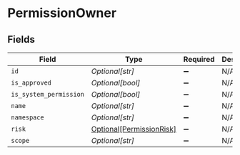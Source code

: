 # PermissionOwner


## Fields

| Field                                                             | Type                                                              | Required                                                          | Description                                                       |
| ----------------------------------------------------------------- | ----------------------------------------------------------------- | ----------------------------------------------------------------- | ----------------------------------------------------------------- |
| `id`                                                              | *Optional[str]*                                                   | :heavy_minus_sign:                                                | N/A                                                               |
| `is_approved`                                                     | *Optional[bool]*                                                  | :heavy_minus_sign:                                                | N/A                                                               |
| `is_system_permission`                                            | *Optional[bool]*                                                  | :heavy_minus_sign:                                                | N/A                                                               |
| `name`                                                            | *Optional[str]*                                                   | :heavy_minus_sign:                                                | N/A                                                               |
| `namespace`                                                       | *Optional[str]*                                                   | :heavy_minus_sign:                                                | N/A                                                               |
| `risk`                                                            | [Optional[PermissionRisk]](../../models/shared/permissionrisk.md) | :heavy_minus_sign:                                                | N/A                                                               |
| `scope`                                                           | *Optional[str]*                                                   | :heavy_minus_sign:                                                | N/A                                                               |